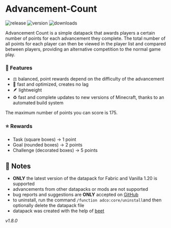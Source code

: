 # Advancement-Count

![release](https://img.shields.io/github/v/release/2mal3/Advancement-Count?style=flat-square) ![version](https://img.shields.io/badge/Minecraft-1.20-orange?style=flat-square) ![downloads](https://img.shields.io/github/downloads/2mal3/Advancement-Count/total?style=flat-square)

Advancement Count is a simple datapack that awards players a certain number of points for each advancement they complete.
The total number of all points for each player can then be viewed in the player list and compared between players, providing an alternative competition to the normal game play.

### 📖 Features

- ⚖️ balanced, point rewards depend on the difficulty of the advancement
- 🚀 fast and optimized, creates no lag
- 🪶 lightweight
- ♻️ fast and complete updates to new versions of Minecraft, thanks to an automated build system

The maximum number of points you can score is 175.

### ⭐ Rewards

- Task (square boxes) → 1 point
- Goal (rounded boxes) → 2 points
- Challenge (decorated boxes) → 5 points

## 📝 Notes

- **ONLY** the latest version of the datapack for Fabric and Vanilla 1.20 is supported
- advancements from other datapacks or mods are not supported
- bug reports and suggestions are **ONLY** accepted on [GitHub](https://github.com/2mal3/No-Lag/issues)
- to uninstall, run the command `/function adco:core/uninstall`and then optionally delete the datapack file
- datapack was created with the help of [beet](https://github.com/mcbeet/beet)

_v1.8.0_
